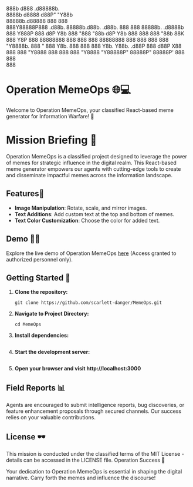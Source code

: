 888b     d888                                  .d88888b.                    
8888b   d8888                                 d88P" "Y88b                   
88888b.d88888                                 888     888                   
888Y88888P888  .d88b.  88888b.d88b.   .d88b.  888     888 88888b.  .d8888b  
888 Y888P 888 d8P  Y8b 888 "888 "88b d8P  Y8b 888     888 888 "88b 88K      
888  Y8P  888 88888888 888  888  888 88888888 888     888 888  888 "Y8888b. 
888   "   888 Y8b.     888  888  888 Y8b.     Y88b. .d88P 888 d88P      X88 
888       888  "Y8888  888  888  888  "Y8888   "Y88888P"  88888P"   88888P' 
                                                          888               
                                                          888               
                                                          888               
# Operation MemeOps 🌐💻

Welcome to Operation MemeOps, your classified React-based meme generator for Information Warfare! 🚀

# Mission Briefing 📄

Operation MemeOps is a classified project designed to leverage the power of memes for strategic influence in the digital realm. This React-based meme generator empowers our agents with cutting-edge tools to create and disseminate impactful memes across the information landscape.

## Features🚨

- **Image Manipulation**: Rotate, scale, and mirror images.
- **Text Additions**: Add custom text at the top and bottom of memes.
- **Text Color Customization**: Choose the color for added text.

## Demo 🕵️‍♂️

Explore the live demo of Operation MemeOps [here](#) (Access granted to authorized personnel only).

## Getting Started 🚀

1. **Clone the repository:**
   ```
   git clone https://github.com/scarlett-danger/MemeOps.git
   ```
2. **Navigate to Project Directory:**
    ```
    cd MemeOps
    ```
3. **Install dependencies:**
```npm install
```
4. **Start the development server:**
```npm start
```
5. **Open your browser and visit http://localhost:3000**

## Field Reports 📊

Agents are encouraged to submit intelligence reports, bug discoveries, or feature enhancement proposals through secured channels. Our success relies on your valuable contributions.

## License 🕶️

This mission is conducted under the classified terms of the MIT License - details can be accessed in the LICENSE file.
Operation Success 🎉

Your dedication to Operation MemeOps is essential in shaping the digital narrative. Carry forth the memes and influence the discourse!